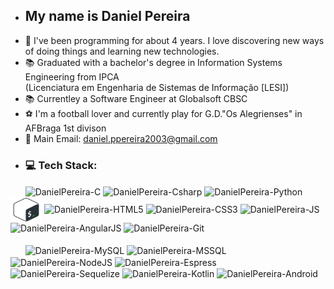 - ## My name is Daniel Pereira
- 💬 I've been programming for about 4 years. I love discovering new ways of doing things and learning new technologies.
- 📚 Graduated with a bachelor's degree in Information Systems Engineering from IPCA <br>(Licenciatura em Engenharia de Sistemas de Informação [LESI])
- 📚 Currentley a Software Engineer at Globalsoft CBSC
- ⚽ I'm a football lover and currently play for G.D."Os Alegrienses" in AFBraga 1st divison
- 📧 Main Email: daniel.ppereira2003@gmail.com
- ### 💻 Tech Stack:
<div styles="display:inline-block">
  &nbsp;&nbsp;&nbsp;&nbsp;&nbsp;
  <img align="center" title="C" alt="DanielPereira-C" height="40" width="50" src="https://cdn.jsdelivr.net/gh/devicons/devicon/icons/c/c-original.svg" />
  <img align="center" title="C#" alt="DanielPereira-Csharp" height="40" width="50" src="https://cdn.jsdelivr.net/gh/devicons/devicon/icons/csharp/csharp-original.svg" />
  <img align="center" title="Python" alt="DanielPereira-Python" height="40" width="50" src="https://cdn.jsdelivr.net/gh/devicons/devicon/icons/python/python-original.svg" />
  <img align="center" title="Bash" alt="DanielPereira-Bash" height="40" width="50" src="https://raw.githubusercontent.com/devicons/devicon/master/icons/bash/bash-original.svg">
  <img align="center" title="HTML5" alt="DanielPereira-HTML5" height="40" width="50" src="https://cdn.jsdelivr.net/gh/devicons/devicon/icons/html5/html5-original.svg" />
  <img align="center" title="CSS3" alt="DanielPereira-CSS3" height="40" width="50" src="https://cdn.jsdelivr.net/gh/devicons/devicon/icons/css3/css3-original.svg" />
  <img align="center" title="JavaScript" alt="DanielPereira-JS" height="40" width="50" src="https://cdn.jsdelivr.net/gh/devicons/devicon/icons/javascript/javascript-original.svg" />
  <img align="center" title="AngularJS" alt="DanielPereira-AngularJS" height="40" width="50" src="https://cdn.jsdelivr.net/gh/devicons/devicon/icons/angularjs/angularjs-plain.svg" />
  <img align="center" title="Git" alt="DanielPereira-Git" height="40" width="50" src="https://cdn.jsdelivr.net/gh/devicons/devicon/icons/git/git-plain.svg" />
  <br><br>
  &nbsp;&nbsp;&nbsp;&nbsp;&nbsp;
  <img align="center" title="MySQL" alt="DanielPereira-MySQL" height="40" width="50" src="https://cdn.jsdelivr.net/gh/devicons/devicon/icons/mysql/mysql-original.svg" />
  <img align="center" title="MSSQL" alt="DanielPereira-MSSQL" height="40" width="50" src="https://cdn.jsdelivr.net/gh/devicons/devicon/icons/microsoftsqlserver/microsoftsqlserver-plain.svg"/>
  <img align="center" title="NodeJS" alt="DanielPereira-NodeJS" height="40" width="50" src="https://cdn.jsdelivr.net/gh/devicons/devicon/icons/nodejs/nodejs-original.svg" />
  <img align="center" title="EspressJS" alt="DanielPereira-Espress" height="40" width="50" src="https://cdn.jsdelivr.net/gh/devicons/devicon/icons/express/express-original.svg" />
  <img align="center" title="Sequelize" alt="DanielPereira-Sequelize" height="40" width="50" src="https://cdn.jsdelivr.net/gh/devicons/devicon/icons/sequelize/sequelize-original.svg" />
  <img align="center" title="Kotlin" alt="DanielPereira-Kotlin" height="40" width="50" src="https://cdn.jsdelivr.net/gh/devicons/devicon/icons/kotlin/kotlin-original.svg" />
  <img align="center" title="Android" alt="DanielPereira-Android" height="40" width="50" src="https://cdn.jsdelivr.net/gh/devicons/devicon/icons/android/android-plain.svg" />
</div>

